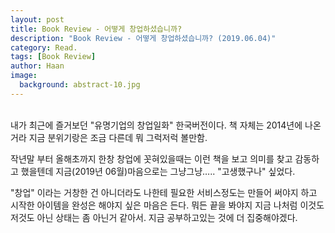 ```yaml
---
layout: post
title: Book Review - 어떻게 창업하셨습니까?
description: "Book Review - 어떻게 창업하셨습니까? (2019.06.04)" 
category: Read.
tags: [Book Review]
author: Haan
image:
  background: abstract-10.jpg
---
```

<br/>
내가 최근에 즐거보던 "유명기업의 창업일화" 한국버전이다.
책 자체는 2014년에 나온 거라 지금 분위기랑은 조금 다른데 뭐 그럭저럭 볼만함.

작년말 부터 올해초까지 
한창 창업에 꼿혀있을때는 이런 책을 보고 의미를 찾고 감동하고 했을텐데
지금(2019년 06월)마음으로는 그냥그냥….. "고생했구나" 싶었다.

"창업" 이라는 거창한 건 아니더라도 나한테 필요한 서비스정도는 만들어 써야지 하고 시작한 아이템을 완성은 해야지 싶은 마음은 든다.
뭐든 끝을 봐야지 지금 나처럼 이것도 저것도 아닌 상태는 좀 아닌거 같아서.
지금 공부하고있는 것에 더 집중해야겠다.
